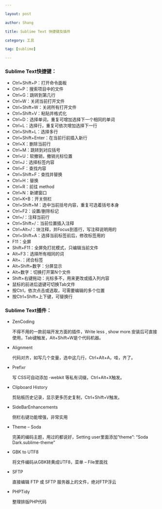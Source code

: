 ```yaml
---

layout: post

author: Shang

title: Sublime Text 快捷键及插件

category: 工具

tag: [sublime]

---
```


### Sublime Text快捷键：

* Ctrl+Shift+P：打开命令面板
* Ctrl+P：搜索项目中的文件
* Ctrl+G：跳转到第几行
* Ctrl+W：关闭当前打开文件
* Ctrl+Shift+W：关闭所有打开文件
* Ctrl+Shift+V：粘贴并格式化
* Ctrl+D：选择单词，重复可增加选择下一个相同的单词
* Ctrl+L：选择行，重复可依次增加选择下一行
* Ctrl+Shift+L：选择多行
* Ctrl+Shift+Enter：在当前行前插入新行
* Ctrl+X：删除当前行
* Ctrl+M：跳转到对应括号
* Ctrl+U：软撤销，撤销光标位置
* Ctrl+J：选择标签内容
* Ctrl+F：查找内容
* Ctrl+Shift+F：查找并替换
* Ctrl+H：替换
* Ctrl+R：前往 method
* Ctrl+N：新建窗口
* Ctrl+K+B：开关侧栏
* Ctrl+Shift+M：选中当前括号内容，重复可选着括号本身
* Ctrl+F2：设置/删除标记
* Ctrl+/：注释当前行
* Ctrl+Shift+/：当前位置插入注释
* Ctrl+Alt+/：块注释，并Focus到首行，写注释说明用的
* Ctrl+Shift+A：选择当前标签前后，修改标签用的
* F11：全屏
* Shift+F11：全屏免打扰模式，只编辑当前文件
* Alt+F3：选择所有相同的词
* Alt+.：闭合标签
* Alt+Shift+数字：分屏显示
* Alt+数字：切换打开第N个文件
* Shift+右键拖动：光标多不，用来更改或插入列内容
* 鼠标的前进后退键可切换Tab文件
* 按Ctrl，依次点击或选取，可需要编辑的多个位置
* 按Ctrl+Shift+上下键，可替换行

### Sublime Text插件：

* ZenCoding

    不得不用的一款前端开发方面的插件，Write less , show more.安装后可直接使用，Tab键触发，Alt+Shift+W是个代码机器。

* Alignment

    代码对齐，如写几个变量，选中这几行，Ctrl+Alt+A，哇，齐了。

* Prefixr
    
    写 CSS可自动添加 -webkit 等私有词缀，Ctrl+Alt+X触发。

* Clipboard History
    
    剪贴板历史记录，显示更多历史复制，Ctrl+Shift+V触发。

* SideBarEnhancements
    
    侧栏右键功能增强，非常实用

* Theme – Soda
    
    完美的编码主题，用过的都说好，Setting user里面添加”theme”: “Soda Dark.sublime-theme”

* GBK to UTF8
    
    将文件编码从GBK转黄成UTF8，菜单 – File里面找

* SFTP
    
    直接编辑 FTP 或 SFTP 服务器上的文件，绝对FTP浮云

* PHPTidy
    
    整理排版PHP代码

